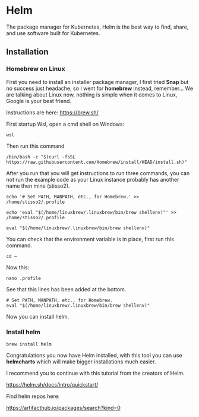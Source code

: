 # Helm
The package manager for Kubernetes, Helm is the best way to find, share, and use software built for Kubernetes.

## Installation 
### Homebrew on Linux
First you need to install an installer package manager, I first tried **Snap** but no success just headache, so I went for **homebrew** instead, remember... We are talking about Linux now, nothing is simple when it comes to Linux, Google is your best friend.

Instructions are here: https://brew.sh/

First startup Wsl, open a cmd shell on Windows:
```
wsl
```
Then run this command
```
/bin/bash -c "$(curl -fsSL https://raw.githubusercontent.com/Homebrew/install/HEAD/install.sh)"
```
After you run that you will get instructions to run three commands, you can not run the example code as your Linux instance probably has another name then mine (stisso2). 
```
echo '# Set PATH, MANPATH, etc., for Homebrew.' >> /home/stisso2/.profile
```
```
echo 'eval "$(/home/linuxbrew/.linuxbrew/bin/brew shellenv)"' >> /home/stisso2/.profile
```
```
eval "$(/home/linuxbrew/.linuxbrew/bin/brew shellenv)"
```
You can check that the environment variable is in place, first run this command.
```
cd ~
```
Now this:
```
nano .profile
```
See that this lines has been added at the bottom.
```
# Set PATH, MANPATH, etc., for Homebrew.
eval "$(/home/linuxbrew/.linuxbrew/bin/brew shellenv)"
```
Now you can install helm.
### Install helm
```
brew install helm
```
Congratulations you now have Helm installed, with this tool you can use **helmcharts** which will make bigger installations much easier.

I recommend you to continue with this tutorial from the creators of Helm.

https://helm.sh/docs/intro/quickstart/

Find helm repos here:

https://artifacthub.io/packages/search?kind=0
